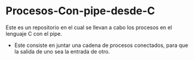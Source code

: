 # Procesos-Con-pipe-desde-C
Este es un repositorio en el cual se llevan a cabo los procesos en el lenguaje C con el pipe. 

* Este consiste en juntar una cadena de procesos conectados, para que la salida de uno sea la entrada de otro. 
